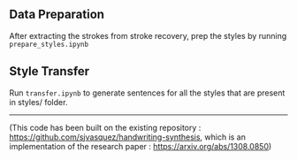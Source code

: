 ## Data Preparation

After extracting the strokes from stroke recovery, prep the styles by running `prepare_styles.ipynb`

## Style Transfer

Run `transfer.ipynb` to generate sentences for all the styles that are present in styles/ folder.

----------------------------

(This code has been built on the existing repository : https://github.com/sjvasquez/handwriting-synthesis, which is an implementation of the research paper : https://arxiv.org/abs/1308.0850)